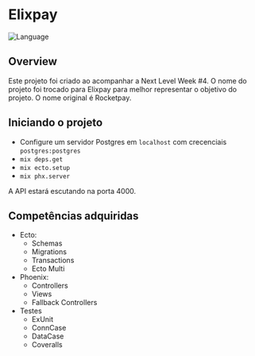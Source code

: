 # Elixpay
![Language](https://img.shields.io/github/languages/top/savioacp/elixpay?color=%238d67af&logo=elixir&logoColor=%23d9d8dc&style=flat-square)

## Overview

Este projeto foi criado ao acompanhar a Next Level Week #4. O nome do projeto foi trocado para Elixpay para melhor representar o objetivo do projeto. O nome original é Rocketpay.


## Iniciando o projeto

  * Configure um servidor Postgres em `localhost` com crecenciais `postgres:postgres`
  * `mix deps.get`
  * `mix ecto.setup`
  * `mix phx.server`

A API estará escutando na porta 4000.

## Competências adquiridas

  * Ecto:
    * Schemas
    * Migrations 
    * Transactions
    * Ecto Multi
  * Phoenix:
    * Controllers
    * Views
    * Fallback Controllers
  * Testes
    * ExUnit
    * ConnCase
    * DataCase
    * Coveralls
